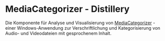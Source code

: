 MediaCategorizer - Distillery
=============================

Die Komponente für Analyse und Visualisierung von [MediaCategorizer][mc] - einer Windows-Anwendung zur Verschriftlichung und Kategorisierung von Audio- und Videodateien mit gesprochenem Inhalt.

[mc]: http://github.com/mastersign/mediacategorizer.git
